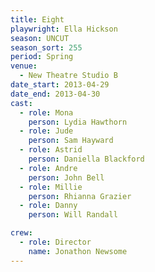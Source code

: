 ```yaml
---
title: Eight
playwright: Ella Hickson
season: UNCUT
season_sort: 255
period: Spring
venue:
  - New Theatre Studio B
date_start: 2013-04-29
date_end: 2013-04-30
cast:
  - role: Mona
    person: Lydia Hawthorn
  - role: Jude
    person: Sam Hayward
  - role: Astrid
    person: Daniella Blackford
  - role: Andre
    person: John Bell
  - role: Millie
    person: Rhianna Grazier
  - role: Danny
    person: Will Randall

crew:
  - role: Director
    name: Jonathon Newsome
---
```


